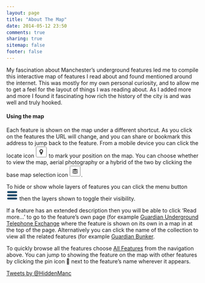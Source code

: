 ```yaml
---
layout: page
title: "About The Map"
date: 2014-05-12 23:50
comments: true
sharing: true
sitemap: false
footer: false
---
```


My fascination about Manchester’s underground features led me to compile this interactive map of features I read about and found mentioned around the internet. This was mostly for my own personal curiosity, and to allow me to get a feel for the layout of things I was reading about. As I added more and more I found it fascinating how rich the history of the city is and was well and truly hooked.

#### Using the map

Each feature is shown on the map under a different shortcut. As you click on the features the URL will change, and you can share or bookmark this address to jump back to the feature. From a mobile device you can click the locate icon ![Mapbox locate icon](/images/mapbox/locate-pin.png) to mark your position on the map. You can choose whether to view the map, aerial photography or a hybrid of the two by clicking the base map selection icon ![Mapbox layer icon](/images/mapbox/layer-control.png).

To hide or show whole layers of features you can click the menu button ![menu icon](/images/menu.png) then the layers shown to toggle their visibility.

If a feature has an extended description then you will be able to click ‘Read more…’ to go to the feature’s own page (for example [Guardian Underground Telephone Exchange](/gute/guardian-underground-telephone-exchange.html) where the feature is shown on its own in a map in at the top of the page. Alternatively you can click the name of the collection to view all the related features (for example [Guardian Bunker](/gute.html).

To quickly browse all the features choose [All Features](features.html) from the navigation above. You can jump to showing the feature on the map with other features by clicking the pin icon 📍 next to the feature’s name wherever it appears.  

<a class="twitter-timeline" data-dnt="true" href="https://twitter.com/HiddenManc" data-widget-id="640501321938944001">Tweets by @HiddenManc</a>
<script>!function(d,s,id){var js,fjs=d.getElementsByTagName(s)[0],p=/^http:/.test(d.location)?'http':'https';if(!d.getElementById(id)){js=d.createElement(s);js.id=id;js.src=p+"://platform.twitter.com/widgets.js";fjs.parentNode.insertBefore(js,fjs);}}(document,"script","twitter-wjs");</script>